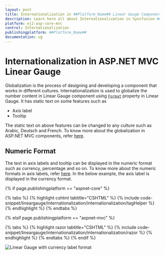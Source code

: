 ```yaml
---
layout: post
title: Internationalization in ##Platform_Name## Linear Gauge Component
description: Learn here all about Internationalization in Syncfusion ##Platform_Name## Linear Gauge component and more.
platform: ej2-asp-core-mvc
control: Internationalization
publishingplatform: ##Platform_Name##
documentation: ug
---
```



# Internationalization in ASP.NET MVC Linear Gauge

Globalization is the process of designing and developing a component that works in different cultures. Internationalization is used to globalize the number content in Linear Gauge component using [`Format`](https://help.syncfusion.com/cr/aspnetmvc-js2/Syncfusion.EJ2.LinearGauge.LinearGauge.html#Syncfusion_EJ2_LinearGauge_LinearGauge_Format) property in Linear Gauge. It has static text on some features such as

* Axis label
* Tooltip

The static text on above features can be changed to any culture such as Arabic, Deutsch and French. To know more about the globalization in ASP.NET MVC components, refer [here](https://ej2.syncfusion.com/aspnetmvc/documentation/common/internationalization/).

## Numeric Format

The text in axis labels and tooltip can be displayed in the numeric format such as currency, percentage and so on. To know more about the numeric formats in axis labels, refer [here](axis/#displaying-numeric-format-in-labels). In the below example, the axis label is displayed in the currency format.

{% if page.publishingplatform == "aspnet-core" %}

{% tabs %}
{% highlight cshtml tabtitle="CSHTML" %}
{% include code-snippet/lineargauge/internationalization/internationalization/tagHelper %}
{% endhighlight %}
{% endtabs %}

{% elsif page.publishingplatform == "aspnet-mvc" %}

{% tabs %}
{% highlight razor tabtitle="CSHTML" %}
{% include code-snippet/lineargauge/internationalization/internationalization/razor %}
{% endhighlight %}
{% endtabs %}
{% endif %}



![Linear Gauge with currency label format](../linear-gauge/images/custom-label.png)